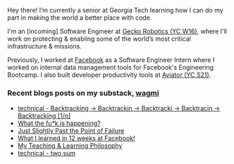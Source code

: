 Hey there! I’m currently a senior at Georgia Tech learning how I can do my part in making the world a better place with code. 

I'm an [incoming] Software Engineer at [Gecko Robotics (YC W16)](https://www.geckorobotics.com/), where I'll work on protecting & enabling some of the world’s most critical infrastructure & missions. 

Previously, I worked at [Facebook](https://facebook.com) as a Software Engineer Intern where I worked on internal data management tools for Facebook's Engineering Bootcamp. I also built developer productivity tools at [Aviator (YC S21)](https://aviator.co). 

### Recent blogs posts on my substack, [wagmi](https://letswin.substack.com/)
- [technical - Backtracking -> Backtrackin -> Backtracki -> Backtracin -> Backtracking [1/n]](https://letswin.substack.com/p/technical-smack-down-backtracking)
- [What the fu*k is happening?](https://letswin.substack.com/p/what-the-fuk-is-happening)
- [Just Slightly Past the Point of Failure](https://letswin.substack.com/p/just-slightly-past-the-point-of-failure)
- [What I learned in 12 weeks at Facebook!](https://letswin.substack.com/p/what-how-much-can-you-expect-to-learn)
- [My Teaching & Learning Philosophy](https://letswin.substack.com/p/my-teaching-learning-philosophy)
- [technical - two sum](https://letswin.substack.com/p/technical-smack-down-two-sum)



<!--
**ohcnivek/ohcnivek** is a ✨ _special_ ✨ repository because its `README.md` (this file) appears on your GitHub profile.
